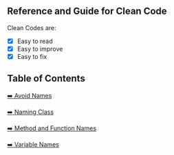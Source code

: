 ## Reference and Guide for Clean Code

Clean Codes are:
- [x] Easy to read
- [x] Easy to improve
- [x] Easy to fix

## Table of Contents

[:arrow_right: Avoid Names](/avoid-names.md)

[:arrow_right: Naming Class](/naming-class.md)

[:arrow_right: Method and Function Names](/method-function-names.md)

[:arrow_right: Variable Names](/variable-names.md)
